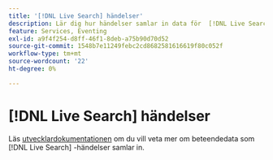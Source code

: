 ```yaml
---
title: '[!DNL Live Search] händelser'
description: Lär dig hur händelser samlar in data för  [!DNL Live Search].
feature: Services, Eventing
exl-id: a9f4f254-d8ff-46f1-8deb-a75b90d70d52
source-git-commit: 1548b7e11249febc2cd8682581616619f80c052f
workflow-type: tm+mt
source-wordcount: '22'
ht-degree: 0%

---
```


# [!DNL Live Search] händelser

Läs [utvecklardokumentationen](https://developer.adobe.com/commerce/services/shared-services/storefront-events/#live-search) om du vill veta mer om beteendedata som [!DNL Live Search] -händelser samlar in.
